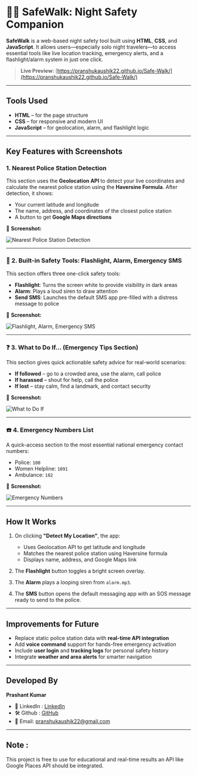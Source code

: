 # 🚶‍♀️ SafeWalk: Night Safety Companion

**SafeWalk** is a web-based night safety tool built using **HTML**, **CSS**, and **JavaScript**. It allows users—especially solo night travelers—to access essential tools like live location tracking, emergency alerts, and a flashlight/alarm system in just one click.

>  **Live Preview:** [https://pranshukaushik22.github.io/Safe-Walk/](https://pranshukaushik22.github.io/Safe-Walk/)

---

##  Tools Used

- **HTML** – for the page structure  
- **CSS** – for responsive and modern UI  
- **JavaScript** – for geolocation, alarm, and flashlight logic  

---

##  Key Features with Screenshots

###  1. Nearest Police Station Detection

This section uses the **Geolocation API** to detect your live coordinates and calculate the nearest police station using the **Haversine Formula**. After detection, it shows:
- Your current latitude and longitude
- The name, address, and coordinates of the closest police station
- A button to get **Google Maps directions**

📸 **Screenshot:**

![Nearest Police Station Detection](Image%201.jpg)

---

### 🔧 2. Built-in Safety Tools: Flashlight, Alarm, Emergency SMS

This section offers three one-click safety tools:
- **Flashlight**: Turns the screen white to provide visibility in dark areas
- **Alarm**: Plays a loud siren to draw attention
- **Send SMS**: Launches the default SMS app pre-filled with a distress message to police

📸 **Screenshot:**

![Flashlight, Alarm, Emergency SMS](Image%202.jpg)

---

### ❓ 3. What to Do If… (Emergency Tips Section)

This section gives quick actionable safety advice for real-world scenarios:
- **If followed** – go to a crowded area, use the alarm, call police
- **If harassed** – shout for help, call the police
- **If lost** – stay calm, find a landmark, and contact security

📸 **Screenshot:**

![What to Do If](Image%203.jpg)

---

### ☎️ 4. Emergency Numbers List

A quick-access section to the most essential national emergency contact numbers:
- Police: `100`
- Women Helpline: `1091`
- Ambulance: `102`

📸 **Screenshot:**

![Emergency Numbers](Image%204.jpg)


---

##  How It Works

1. On clicking **"Detect My Location"**, the app:
   - Uses Geolocation API to get latitude and longitude
   - Matches the nearest police station using Haversine formula
   - Displays name, address, and Google Maps link

2. The **Flashlight** button toggles a bright screen overlay.
3. The **Alarm** plays a looping siren from `alarm.mp3`.
4. The **SMS** button opens the default messaging app with an SOS message ready to send to the police.

---

##  Improvements for Future

- Replace static police station data with **real-time API integration**
- Add **voice command** support for hands-free emergency activation
- Include **user login** and **tracking logs** for personal safety history
- Integrate **weather and area alerts** for smarter navigation

---

##  Developed By

**Prashant Kumar**  

- 💼 LinkedIn :  [LinkedIn](https://www.linkedin.com/in/pranshu-kaushik-786865297/)  
- 🛠️ Github :  [GitHub](https://github.com/pranshukaushik22)  
- 📧 Email: [pranshukaushik22@gmail.com](mailto:pranshukaushik22@gmail.com)

---

## Note :

This project is free to use for educational and real-time results an API like Google Places API should be integrated.


